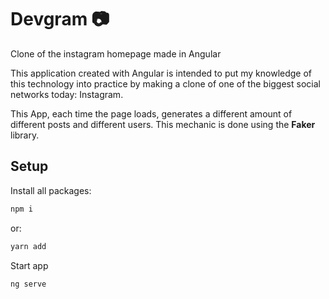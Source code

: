 # Devgram 📷

Clone of the instagram homepage made in Angular

This application created with Angular is intended to put my knowledge of this technology into practice by making a clone of one of the biggest social networks today: Instagram.

This App, each time the page loads, generates a different amount of different posts and different users. This mechanic is done using the **Faker** library.

## Setup

Install all packages:

``` Javascript
npm i
```

or:

``` Javascript
yarn add
```

Start app

```Javascript
ng serve
```
